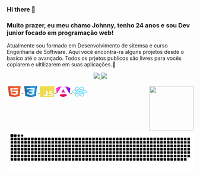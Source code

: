   
### Hi there 👋

### Muito prazer, eu meu chamo Johnny, tenho 24 anos e sou Dev junior focado em programação web!
Atualmente sou formado em Desenvolvimento de sitemsa e curso Engenharia de Software. Aqui você encontra-ra alguns projetos desde o basico até o avançado. Todos os prjetos publicos são livres para vocês copiarem e ultilizarem em suas aplicações.👾

<div align="center">
  <a href="https://github.com/JohnnyAlves">
  <img height="130em" src="https://github-readme-stats.vercel.app/api?username=Johnny-Alves&show_icons=true&theme=dracula&include_all_commits=true&count_private=true"/>
  <img height="130em" src="https://github-readme-stats.vercel.app/api/top-langs/?username=Johnny-Alves&layout=compact&langs_count=7&theme=dracula"/>
</div>
<div style="display: inline_block"><br>
 <img align="center" alt="Johnny-HTML" height="30" width="40" src="https://raw.githubusercontent.com/devicons/devicon/master/icons/html5/html5-original.svg">
 <img align="center" alt="Johnny-CSS" height="30" width="40" src="https://raw.githubusercontent.com/devicons/devicon/master/icons/css3/css3-original.svg">
 <img align="center" alt="Johnny-Js" height="30" width="40"src="https://raw.githubusercontent.com/devicons/devicon/master/icons/javascript/javascript-plain.svg">
 <img align="center" alt="Johnny-CSS" height="30" width="40" src="https://raw.githubusercontent.com/devicons/devicon/master/icons/angular/angular-original.svg">
 <img align="center" alt="Johnny-React" height="30" width="40" src="https://raw.githubusercontent.com/devicons/devicon/master/icons/react/react-original.svg">
 <img align="right"  height="120em" width="120" src="https://user-images.githubusercontent.com/91919483/154418881-8b5e67aa-ce0a-480b-a8ce-de62c87a90d8.gif"
</div>
  
  ##

<picture>
  <source media="(prefers-color-scheme: dark)" srcset="https://raw.githubusercontent.com/Johnny-Alves/Johnny-Alves/output/github-contribution-grid-snake-dark.svg">
  <img alt="github contribution grid snake animation" src="https://raw.githubusercontent.com/Johnny-Alves/Johnny-Alves/output/github-contribution-grid-snake.svg">
</picture>
